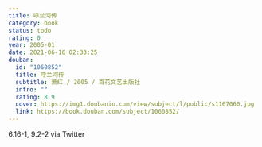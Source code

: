 ```yaml
---
title: 呼兰河传
category: book
status: todo
rating: 0
year: 2005-01
date: 2021-06-16 02:33:25
douban:
  id: "1060852"
  title: 呼兰河传
  subtitle: 萧红 / 2005 / 百花文艺出版社
  intro: ""
  rating: 8.9
  cover: https://img1.doubanio.com/view/subject/l/public/s1167060.jpg
  link: https://book.douban.com/subject/1060852/
---
```


6.16-1, 9.2-2 via Twitter 

